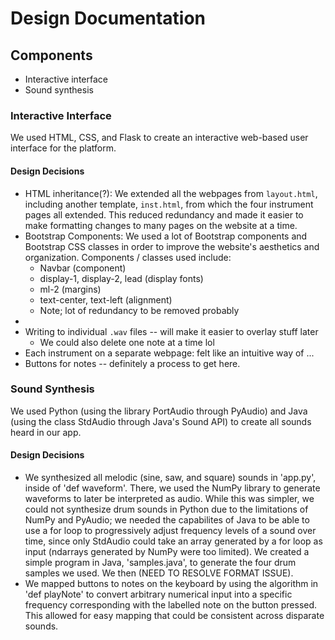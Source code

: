 # Design Documentation

## Components
* Interactive interface
* Sound synthesis

### Interactive Interface

We used HTML, CSS, and Flask to create an interactive web-based user interface for the platform. 

#### Design Decisions
* HTML inheritance(?): We extended all the webpages from `layout.html`, including another template, `inst.html`, from which the four instrument pages all extended. This reduced redundancy and made it easier to make formatting changes to many pages on the website at a time.
* Bootstrap Components: We used a lot of Bootstrap components and Bootstrap CSS classes in order to improve the website's aesthetics and organization. Components / classes used include:
    * Navbar (component)
    * display-1, display-2, lead (display fonts)
    * ml-2 (margins)
    * text-center, text-left (alignment)
    * Note; lot of redundancy to be removed probably
* 
* Writing to individual `.wav` files -- will make it easier to overlay stuff later
    * We could also delete one note at a time lol
* Each instrument on a separate webpage: felt like an intuitive way of ...
* Buttons for notes -- definitely a process to get here.

### Sound Synthesis

We used Python (using the library PortAudio through PyAudio) and Java (using the class StdAudio through Java's Sound API) to create all sounds heard in our app. 

#### Design Decisions
* We synthesized all melodic (sine, saw, and square) sounds in 'app.py', inside of 'def waveform'. There, we used the NumPy library to generate waveforms to later be interpreted as audio. While this was simpler, we could not synthesize drum sounds in Python due to the limitations of NumPy and PyAudio; we needed the capabilites of Java to be able to use a for loop to progressively adjust frequency levels of a sound over time, since only StdAudio could take an array generated by a for loop as input (ndarrays generated by NumPy were too limited). We created a simple program in Java, 'samples.java', to generate the four drum samples we used. We then (NEED TO RESOLVE FORMAT ISSUE).
* We mapped buttons to notes on the keyboard by using the algorithm in 'def playNote' to convert arbitrary numerical input into a specific frequency corresponding with the labelled note on the button pressed. This allowed for easy mapping that could be consistent across disparate sounds.
